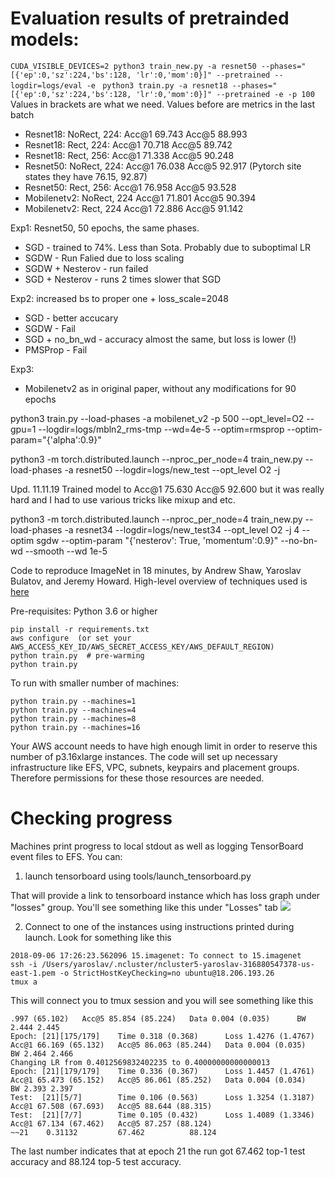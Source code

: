 # Evaluation results of pretrainded models:
`CUDA_VISIBLE_DEVICES=2 python3 train_new.py -a resnet50 --phases="[{'ep':0,'sz':224,'bs':128, 'lr':0,'mom':0}]" --pretrained --logdir=logs/eval -e`
` python3 train.py -a resnet18 --phases="[{'ep':0,'sz':224,'bs':128, 'lr':0,'mom':0}]" --pretrained -e -p 100`
Values in brackets are what we need. Values before are metrics in the last batch
* Resnet18: NoRect, 224:              Acc@1 69.743 Acc@5 88.993
* Resnet18: Rect, 224:                Acc@1 70.718 Acc@5 89.742
* Resnet18: Rect, 256:                Acc@1 71.338 Acc@5 90.248
* Resnet50: NoRect, 224:              Acc@1 76.038 Acc@5 92.917 (Pytorch site states they have 76.15, 92.87)
* Resnet50: Rect, 256:                Acc@1 76.958 Acc@5 93.528
* Mobilenetv2: NoRect, 224            Acc@1 71.801 Acc@5 90.394
* Mobilenetv2: Rect, 224              Acc@1 72.886 Acc@5 91.142


Exp1:
Resnet50, 50 epochs, the same phases. 
* SGD - trained to 74%. Less than Sota. Probably due to suboptimal LR
* SGDW - Run Falied due to loss scaling
* SGDW + Nesterov - run failed
* SGD + Nesterov - runs 2 times slower that SGD

Exp2: increased bs to proper one + loss_scale=2048
* SGD - better accucary
* SGDW - Fail
* SGD + no_bn_wd - accuracy almost the same, but loss is lower (!)
* PMSProp - Fail 

Exp3:
* Mobilenetv2 as in original paper, without any modifications for 90 epochs
 
 python3 train.py --load-phases -a mobilenet_v2 -p 500 --opt_level=O2 --gpu=1 --logdir=logs/mbln2_rms-tmp --wd=4e-5  --optim=rmsprop --optim-param="{'alpha':0.9}" 

python3 -m torch.distributed.launch --nproc_per_node=4 train_new.py --load-phases -a resnet50 --logdir=logs/new_test --opt_level O2 -j 

Upd. 11.11.19
Trained model to Acc@1 75.630 Acc@5 92.600 but it was really hard and I had to use various tricks like mixup and etc.

 python3 -m torch.distributed.launch --nproc_per_node=4 train_new.py --load-phases -a resnet34 --logdir=logs/new_test34 --opt_level O2 -j 4 --optim sgdw  --optim-param "{'nesterov': True, 'momentum':0.9}" --no-bn-wd --smooth --wd 1e-5

Code to reproduce ImageNet in 18 minutes, by Andrew Shaw, Yaroslav Bulatov, and Jeremy Howard. High-level overview of techniques used is [here](http://fast.ai/2018/08/10/fastai-diu-imagenet/)


Pre-requisites: Python 3.6 or higher

```
pip install -r requirements.txt
aws configure  (or set your AWS_ACCESS_KEY_ID/AWS_SECRET_ACCESS_KEY/AWS_DEFAULT_REGION)
python train.py  # pre-warming
python train.py 
```

To run with smaller number of machines:

```
python train.py --machines=1
python train.py --machines=4
python train.py --machines=8
python train.py --machines=16
```

Your AWS account needs to have high enough limit in order to reserve this number of p3.16xlarge instances. The code will set up necessary infrastructure like EFS, VPC, subnets, keypairs and placement groups. Therefore permissions for these those resources are needed.


# Checking progress

Machines print progress to local stdout as well as logging TensorBoard event files to EFS. You can:

1. launch tensorboard using tools/launch_tensorboard.py

That will provide a link to tensorboard instance which has loss graph under "losses" group. You'll see something like this under "Losses" tab
<img src='https://raw.githubusercontent.com/diux-dev/imagenet18/master/tensorboard.png'>

2. Connect to one of the instances using instructions printed during launch. Look for something like this

```
2018-09-06 17:26:23.562096 15.imagenet: To connect to 15.imagenet
ssh -i /Users/yaroslav/.ncluster/ncluster5-yaroslav-316880547378-us-east-1.pem -o StrictHostKeyChecking=no ubuntu@18.206.193.26
tmux a
```

This will connect you to tmux session and you will see something like this

```
.997 (65.102)   Acc@5 85.854 (85.224)   Data 0.004 (0.035)      BW 2.444 2.445
Epoch: [21][175/179]    Time 0.318 (0.368)      Loss 1.4276 (1.4767)    Acc@1 66.169 (65.132)   Acc@5 86.063 (85.244)   Data 0.004 (0.035)      BW 2.464 2.466
Changing LR from 0.4012569832402235 to 0.40000000000000013
Epoch: [21][179/179]    Time 0.336 (0.367)      Loss 1.4457 (1.4761)    Acc@1 65.473 (65.152)   Acc@5 86.061 (85.252)   Data 0.004 (0.034)      BW 2.393 2.397
Test:  [21][5/7]        Time 0.106 (0.563)      Loss 1.3254 (1.3187)    Acc@1 67.508 (67.693)   Acc@5 88.644 (88.315)
Test:  [21][7/7]        Time 0.105 (0.432)      Loss 1.4089 (1.3346)    Acc@1 67.134 (67.462)   Acc@5 87.257 (88.124)
~~21    0.31132         67.462          88.124
```

The last number indicates that at epoch 21 the run got 67.462 top-1 test accuracy and 88.124 top-5 test accuracy.
